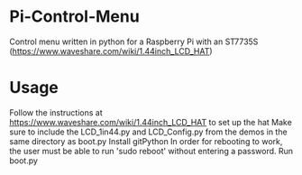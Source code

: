 # Pi-Control-Menu
Control menu written in python for a Raspberry Pi with an ST7735S (https://www.waveshare.com/wiki/1.44inch_LCD_HAT)

# Usage
Follow the instructions at https://www.waveshare.com/wiki/1.44inch_LCD_HAT to set up the hat
Make sure to include the LCD_1in44.py and LCD_Config.py from the demos in the same directory as boot.py
Install gitPython
In order for rebooting to work, the user must be able to run 'sudo reboot' without entering a password.
Run boot.py
